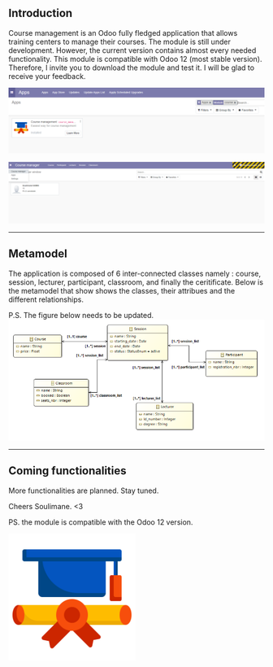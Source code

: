 ## Introduction
Course management is an Odoo fully fledged application that allows training centers to manage their courses. The module is still under development. However, the current version contains almost every needed functionality. This module is compatible with Odoo 12 (most stable version). Therefore, I invite you to download the module and test it. I will be glad to receive your feedback.

![app](https://github.com/skmn1/Course-management/blob/master/static/description/app.PNG)<be/>

![lecturer-sshot](https://github.com/skmn1/Course-management/blob/master/static/description/lecturer.PNG)<br/>


***
## Metamodel
The application is composed of 6 inter-connected classes namely : course, session, lecturer, participant, classroom, and finally the ceritificate. Below is the metamodel that show shows the classes, their attribues and the different relationships.

P.S. The figure below needs to be updated.
![meta-model](https://github.com/skmn1/Course-management/blob/master/static/description/course-manager-model.PNG)<br/>

***

## Coming functionalities

More functionalities are planned. Stay tuned.

Cheers Soulimane. <3

PS. the module is compatible with the Odoo 12 version.

<img src="https://github.com/skmn1/Course-management/blob/master/static/description/icon.png" width="250" height="250"> <br/>

